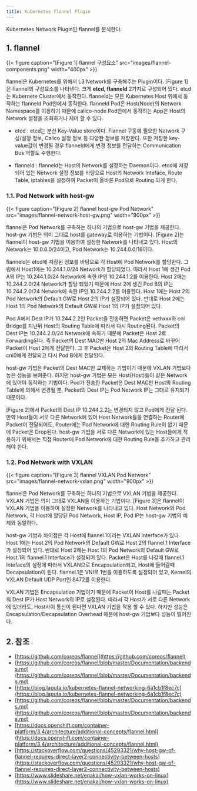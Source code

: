 ```yaml
---
title: Kubernetes flannel Plugin
---
```


Kubernetes Network Plugin인 flannel를 분석한다.

## 1. flannel

{{< figure caption="[Figure 1] flannel 구성요소" src="images/flannel-components.png" width="400px" >}}

flannel은 Kubernetes를 위해서 L3 Network를 구축해주는 Plugin이다. [Figure 1]은 flannel의 구성요소를 나타낸다. 크게 **etcd, flanneld** 2가지로 구성되어 있다. etcd는 Kubernete Cluster에서 동작한다. flanneld는 모든 Kubernetes Host 위에서 동작하는 flanneld Pod안에서 동작한다. flanneld Pod은 Host(Node)의 Network Namespace를 이용하기 때문에 calico-node Pod안에서 동작하는 App은 Host의 Network 설정을 조회하거나 제어 할 수 있다.

* etcd : etcd는 분산 Key-Value store이다. Flannel 구동에 필요한 Network 구성/설정 정보, Calico 설정 정보 등 다양한 정보를 저장한다. 또한 저장한 key-value값이 변경될 경우 flanneld에게 변경 정보를 전달하는 Communication Bus 역할도 수행한다.

* flanneld : flanneld는 Host의 Network를 설정하는 Daemon이다. etcd에 저장되어 있는 Network 설정 정보를 바탕으로 Host의 Network Inteface, Route Table, iptables을 설정하여 Packet이 올바른 Pod으로 Routing 되게 한다.

### 1.1. Pod Network with host-gw

{{< figure caption="[Figure 2] flannel host-gw Pod Network" src="images/flannel-network-host-gw.png" width="900px" >}}

flannel은 Pod Network를 구축하는 하나의 기법으로 host-gw 기법을 제공한다. host-gw 기법은 의미 그대로 host를 gateway로 이용하는 기법이다. [Figure 2]는 flannel이 host-gw 기법을 이용하여 설정한 Network를 나타내고 있다. Host의 Network는 10.0.0.0/24이고, Pod Network는 10.244.0.0/16이다.

flanneld는 etcd에 저장된 정보를 바탕으로 각 Host에 Pod Network를 할당한다. 그림에서 Host1에는 10.244.1.0/24 Network가 할당되었다. 따라서 Host 1에 생긴 Pod A의 IP는 10.244.1.0/24 Network에 속한 IP인 10.244.1.2를 이용한다. Host 2에는 10.244.2.0/24 Network가 할당 되었기 때문에 Host 2에 생긴 Pod B의 IP는 10.244.2.0/24 Network에 속한 IP인 10.244.2.2를 이용한다. Host 1에는 Host 2의 Pod Network의 Default GW로 Host 2의 IP가 설정되어 있다. 반대로 Host 2에는 Host 1의 Pod Network의 Default GW로 Host 1의 IP가 설정되어 있다.

Pod A에서 Dest IP가 10.244.2.2인 Packet을 전송하면 Packet은 vethxxx와 cni Bridge를 지난뒤 Host의 Routing Table에 따라서 다시 Routing된다. Packet의 Dest IP는 10.244.2.0/24 Network에 속하기 때문에 Packet은 Host 2로 Forwarding된다. 즉 Packet의 Dest MAC만 Host 2의 Mac Address로 바꾸어 Packet이 Host 2에게 전달한다. 그 후 Packet은 Host 2의 Routing Table에 따라서 cni0에게 전달되고 다시 Pod B에게 전달된다.

host-gw 기법은 Packet의 Dest MAC만 교체하는 기법이기 때문에 VXLAN 기법보다 높은 성능을 보여준다. 하지만 host-gw 기법은 모든 Host(Host)들이 같은 Network에 있어야 동작하는 기법이다. Pod가 전송한 Packet은 Dest MAC만 Host의 Routing Table에 의해서 변경될 뿐, Packet의 Dest IP는 Pod Network IP는 그대로 유지되기 때문이다.

[Figure 2]에서 Packet의 Dest IP 10.244.2.2는 변경되지 않고 Pod에게 전달 된다. 만약 Host들이 서로 다른 Network에 있어 Host Network들을 연결하는 Router에 Packet이 전달되어도, Router에는 Pod Network에 대한 Routing Rule이 없기 때문에 Packet은 Drop된다. host-gw 기법을 서로 다른 Network에 있는 Host들에게 적용하기 위해서는 직접 Router에 Pod Network에 대한 Routing Rule을 추가하고 관리해야 한다.

### 1.2. Pod Network with VXLAN

{{< figure caption="[Figure 3] flannel VXLAN Pod Network" src="images/flannel-network-vxlan.png" width="900px" >}}

flannel은 Pod Network를 구축하는 하나의 기법으로 VXLAN 기법을 제공한다. VXLAN 기법은 의미 그대로 VXLAN을 이용하는 기법이다. [Figure 3]은 flannel이 VXLAN 기법을 이용하여 설정한 Network를 나타내고 있다. Host Network와 Pod Network, 각 Host에 할당된 Pod Network, Host IP, Pod IP는 host-gw 기법의 예제와 동일하다.

host-gw 기법과 차이점은 각 Host에 flannel.1이라는 VXLAN Interface가 있다. Host 1에는 Host 2의 Pod Network의 Default GW로 Host 2의 flannel.1 Interface가 설정되어 있다. 반대로 Host 2에는 Host 1의 Pod Network의 Default GW로 Host 1의 flannel.1 Interface가 설정되어 있다. Packet은 Host를 나갈때 flannel.1 Inteface의 설정에 따라서 VXLAN으로 Encapsulation되고, Host에 들어갈때 Decapsulation이 된다. flannel.1은 VNI로 1번을 이용하도록 설정되어 있고, Kernel의 VXLAN Default UDP Port인 8472를 이용한다.

VXLAN 기법은 Encapsulation 기법이기 때문에 Packet이 Host를 나갈때는 Packet의 Dest IP가 Host Network의 IP로 설정된다. 따라서 각 Host가 서로 다른 Network에 있더라도, Host사이 통신이 된다면 VXLAN 기법을 적용 할 수 있다. 하지만 성능은 Encapsulation/Decapsulation Overhead 때문에 host-gw 기법보다 성능이 떨어진다.

## 2. 참조

* [https://github.com/coreos/flannel](https://github.com/coreos/flannel)
* [https://github.com/coreos/flannel/blob/master/Documentation/backends.md](https://github.com/coreos/flannel/blob/master/Documentation/backends.md)
* [https://blog.laputa.io/kubernetes-flannel-networking-6a1cb1f8ec7c](https://blog.laputa.io/kubernetes-flannel-networking-6a1cb1f8ec7c)
* [https://github.com/coreos/flannel/blob/master/Documentation/backends.md](https://github.com/coreos/flannel/blob/master/Documentation/backends.md)
* [https://docs.openshift.com/container-platform/3.4/architecture/additional-concepts/flannel.html](https://docs.openshift.com/container-platform/3.4/architecture/additional-concepts/flannel.html)
* [https://stackoverflow.com/questions/45293321/why-host-gw-of-flannel-requires-direct-layer2-connectivity-between-hosts](https://stackoverflow.com/questions/45293321/why-host-gw-of-flannel-requires-direct-layer2-connectivity-between-hosts)
* [https://www.slideshare.net/enakai/how-vxlan-works-on-linux](https://www.slideshare.net/enakai/how-vxlan-works-on-linux)
